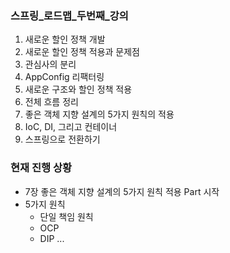 ### 스프링_로드맵_두번째_강의

1. 새로운 할인 정책 개발
2. 새로운 할인 정책 적용과 문제점
3. 관심사의 분리 
4. AppConfig 리팩터링
5. 새로운 구조와 할인 정책 적용
6. 전체 흐름 정리
7. 좋은 객체 지향 설계의 5가지 원칙의 적용
8. IoC, DI, 그리고 컨테이너
9. 스프링으로 전환하기

### 현재 진행 상황
- 7장 좋은 객체 지향 설계의 5가지 원칙 적용 Part 시작
- 5가지 원칙
  * 단일 책임 원칙
  * OCP
  * DIP ...
